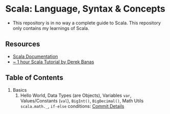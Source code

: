 # Scala: Language, Syntax & Concepts

- This repository is in no way a complete guide to Scala. This repository only contains my learnings of Scala.

## Resources

- [Scala Documentation](https://docs.scala-lang.org/overviews/scala-book/introduction.html)
- [~ 1 hour Scala Tutorial by Derek Banas](https://www.youtube.com/watch?v=DzFt0YkZo8M&t=1s&ab_channel=DerekBanas)

## Table of Contents

1. Basics
   1. Hello World, Data Types (are Objects), Variables `var`, Values/Constants (`val`), `BigInt()`, `BigDecimal()`, Math Utils `scala.math._`, `if-else` conditions: [Commit Details](https://github.com/Ch-sriram/scala-learn/blob/595364ff5f3a4c91451ad00298df700572dce931/1-basics/HelloWorld.scala)
